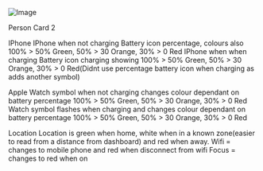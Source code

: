 ![Image](https://github.com/user-attachments/assets/22381478-afca-484e-a233-057e33a3278e)

Person Card 2

IPhone
IPhone when not charging Battery icon percentage, colours also 100% > 50% Green, 50% > 30 Orange, 30% > 0 Red
IPhone when when charging Battery icon charging showing 100% > 50% Green, 50% > 30 Orange, 30% > 0 Red(Didnt use percentage battery icon when charging as adds another symbol)

Apple
Watch symbol when not charging changes colour dependant on battery percentage  100% > 50% Green, 50% > 30 Orange, 30% > 0 Red
Watch symbol flashes when charging and changes colour dependant on battery percentage  100% > 50% Green, 50% > 30 Orange, 30% > 0 Red

Location
Location is green when home, white when in a known zone(easier to read from a distance from dashboard) and red when away.
Wifi  = changes to mobile phone and red when disconnect from wifi
Focus = changes to red when on

